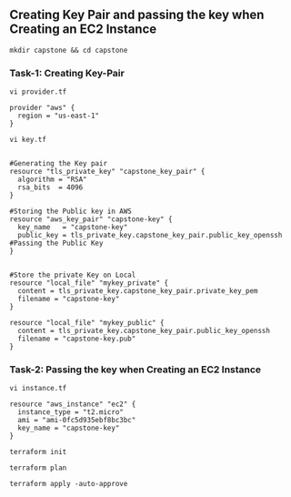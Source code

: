 ## Creating Key Pair and passing the key when Creating an EC2 Instance
```
mkdir capstone && cd capstone
```


### Task-1: Creating Key-Pair
```
vi provider.tf
```
```hcl
provider "aws" {
  region = "us-east-1"
}
```
```
vi key.tf
```
```hcl

#Generating the Key pair
resource "tls_private_key" "capstone_key_pair" {
  algorithm = "RSA"
  rsa_bits  = 4096
}

#Storing the Public key in AWS
resource "aws_key_pair" "capstone-key" {
  key_name   = "capstone-key"
  public_key = tls_private_key.capstone_key_pair.public_key_openssh  #Passing the Public Key 
}


#Store the private Key on Local
resource "local_file" "mykey_private" {
  content = tls_private_key.capstone_key_pair.private_key_pem
  filename = "capstone-key"
}

resource "local_file" "mykey_public" {
  content = tls_private_key.capstone_key_pair.public_key_openssh
  filename = "capstone-key.pub"
}

```
### Task-2: Passing the key when Creating an EC2 Instance
```
vi instance.tf
```
```hcl
resource "aws_instance" "ec2" {
  instance_type = "t2.micro"
  ami = "ami-0fc5d935ebf8bc3bc"
  key_name = "capstone-key"
}
```
```
terraform init
```
```
terraform plan 
```
```
terraform apply -auto-approve
```
